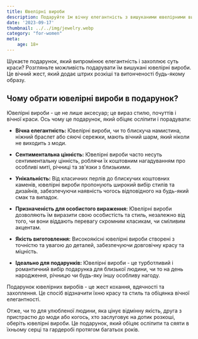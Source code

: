 ```yaml
---
title: Ювелірні вироби
description: Подаруйте їм вічну елегантність з вишуканими ювелірними виробами.
date: '2023-09-17'
thumbnail: ../../img/jewelry.webp
category: "for-women"
meta:
    age: 18+
---
```

Шукаєте подарунок, який випромінює елегантність і захоплює суть краси? Розгляньте можливість подарувати їм вишукані ювелірні вироби. Це вічний жест, який додає штрих розкіші та витонченості будь-якому образу.

## Чому обрати ювелірні вироби в подарунок?

Ювелірні вироби - це не лише аксесуар; це вираз стилю, почуттів і вічної краси. Ось чому це подарунок, який обіцяє осліпити і порадувати:

- **Вічна елегантність:** Ювелірні вироби, чи то блискуча намистина, ніжний браслет або сяючі сережки, мають вічний шарм, який ніколи не виходить з моди.

- **Сентиментальна цінність:** Ювелірні вироби часто несуть сентиментальну цінність, роблячи їх коштовним нагадуванням про особливі миті, річниці та зв'язки з близькими.

- **Унікальність:** Від класичних перлів до блискучих коштовних каменів, ювелірні вироби пропонують широкий вибір стилів та дизайнів, забезпечуючи наявність чогось відповідного на будь-який смак та випадок.

- **Призначеність для особистого вираження:** Ювелірні вироби дозволяють їм виразити свою особистість та стиль, незалежно від того, чи вони віддають перевагу скромним класикам, чи сміливим акцентам.

- **Якість виготовлення:** Високоякісні ювелірні вироби створені з точністю та увагою до деталей, забезпечуючи довговічну красу та міцність.

- **Ідеально для подарунків:** Ювелірні вироби - це турботливий і романтичний вибір подарунка для близької людини, чи то на день народження, річницю чи будь-яку іншу особливу нагоду.

Подарунок ювелірних виробів - це жест кохання, вдячності та захоплення. Це спосіб відзначити їхню красу та стиль та обіцянка вічної елегантності.

Отже, чи то для улюбленої людини, яка цінує відмінну якість, друга з пристрастю до моди або когось, хто заслуговує на дотик розкоші, оберіть ювелірні вироби. Це подарунок, який обіцяє осліпити та сяяти в їхньому серці та гардеробі протягом багатьох років.
